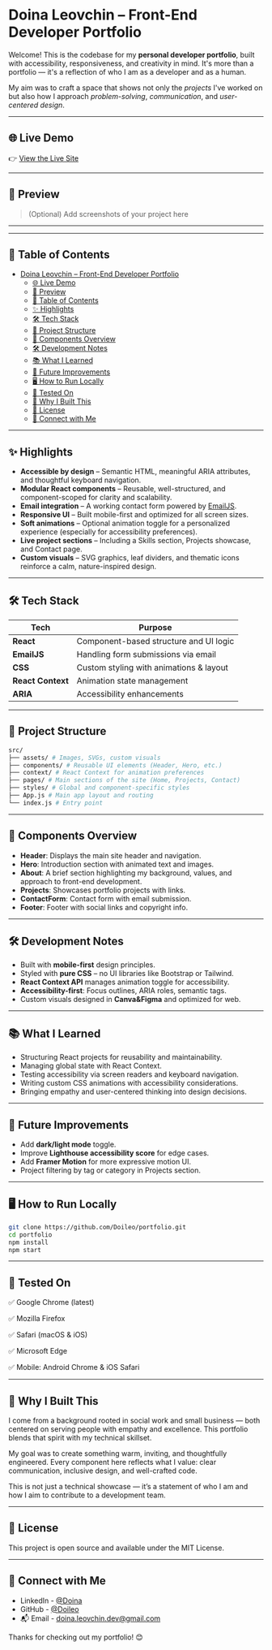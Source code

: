 # Doina Leovchin – Front-End Developer Portfolio

Welcome! This is the codebase for my **personal developer portfolio**, built with accessibility, responsiveness, and creativity in mind. It's more than a portfolio — it's a reflection of who I am as a developer and as a human.

My aim was to craft a space that shows not only the _projects_ I've worked on but also how I approach _problem-solving_, _communication_, and _user-centered design_.

---

## 🌐 Live Demo

👉 [View the Live Site](https://my-new-portfolio-kohl.vercel.app/)

---

## 📸 Preview

> (Optional) Add screenshots of your project here

---

---

## 📑 Table of Contents

- [Doina Leovchin – Front-End Developer Portfolio](#doina-leovchin--front-end-developer-portfolio)
  - [🌐 Live Demo](#-live-demo)
  - [📸 Preview](#-preview)
  - [📑 Table of Contents](#-table-of-contents)
  - [✨ Highlights](#-highlights)
  - [🛠️ Tech Stack](#️-tech-stack)
  - [📁 Project Structure](#-project-structure)
  - [🧩 Components Overview](#-components-overview)
  - [🛠️ Development Notes](#️-development-notes)
  - [📚 What I Learned](#-what-i-learned)
  - [🚀 Future Improvements](#-future-improvements)
  - [🖥️ How to Run Locally](#️-how-to-run-locally)
  - [🧪 Tested On](#-tested-on)
  - [💖 Why I Built This](#-why-i-built-this)
  - [📜 License](#-license)
  - [🤝 Connect with Me](#-connect-with-me)

---

## ✨ Highlights

- **Accessible by design** – Semantic HTML, meaningful ARIA attributes, and thoughtful keyboard navigation.
- **Modular React components** – Reusable, well-structured, and component-scoped for clarity and scalability.
- **Email integration** – A working contact form powered by [EmailJS](https://www.emailjs.com/).
- **Responsive UI** – Built mobile-first and optimized for all screen sizes.
- **Soft animations** – Optional animation toggle for a personalized experience (especially for accessibility preferences).
- **Live project sections** – Including a Skills section, Projects showcase, and Contact page.
- **Custom visuals** – SVG graphics, leaf dividers, and thematic icons reinforce a calm, nature-inspired design.

---

## 🛠️ Tech Stack

| Tech              | Purpose                                 |
| ----------------- | --------------------------------------- |
| **React**         | Component-based structure and UI logic  |
| **EmailJS**       | Handling form submissions via email     |
| **CSS**           | Custom styling with animations & layout |
| **React Context** | Animation state management              |
| **ARIA**          | Accessibility enhancements              |

---

## 📁 Project Structure

```bash
src/
├── assets/ # Images, SVGs, custom visuals
├── components/ # Reusable UI elements (Header, Hero, etc.)
├── context/ # React Context for animation preferences
├── pages/ # Main sections of the site (Home, Projects, Contact)
├── styles/ # Global and component-specific styles
├── App.js # Main app layout and routing
└── index.js # Entry point
```

---

## 🧩 Components Overview

- **Header**: Displays the main site header and navigation.
- **Hero**: Introduction section with animated text and images.
- **About**: A brief section highlighting my background, values, and approach to front-end development.
- **Projects**: Showcases portfolio projects with links.
- **ContactForm**: Contact form with email submission.
- **Footer**: Footer with social links and copyright info.

---

## 🛠️ Development Notes

- Built with **mobile-first** design principles.
- Styled with **pure CSS** – no UI libraries like Bootstrap or Tailwind.
- **React Context API** manages animation toggle for accessibility.
- **Accessibility-first**: Focus outlines, ARIA roles, semantic tags.
- Custom visuals designed in **Canva&Figma** and optimized for web.

---

## 📚 What I Learned

- Structuring React projects for reusability and maintainability.
- Managing global state with React Context.
- Testing accessibility via screen readers and keyboard navigation.
- Writing custom CSS animations with accessibility considerations.
- Bringing empathy and user-centered thinking into design decisions.

---

## 🚀 Future Improvements

- Add **dark/light mode** toggle.
- Improve **Lighthouse accessibility score** for edge cases.
- Add **Framer Motion** for more expressive motion UI.
- Project filtering by tag or category in Projects section.

---

## 🖥️ How to Run Locally

```bash
git clone https://github.com/Doileo/portfolio.git
cd portfolio
npm install
npm start
```

---

## 🧪 Tested On

✅ Google Chrome (latest)

✅ Mozilla Firefox

✅ Safari (macOS & iOS)

✅ Microsoft Edge

✅ Mobile: Android Chrome & iOS Safari

---

## 💖 Why I Built This

I come from a background rooted in social work and small business — both centered on serving people with empathy and excellence. This portfolio blends that spirit with my technical skillset.

My goal was to create something warm, inviting, and thoughtfully engineered. Every component here reflects what I value: clear communication, inclusive design, and well-crafted code.

This is not just a technical showcase — it’s a statement of who I am and how I aim to contribute to a development team.

---

## 📜 License

This project is open source and available under the MIT License.

---

## 🤝 Connect with Me

- LinkedIn - [@Doina](https://www.linkedin.com/in/doinaleovchindeveloper/)
- GitHub - [@Doileo](https://github.com/Doileo)
- 📬 Email - doina.leovchin.dev@gmail.com

Thanks for checking out my portfolio! 😊
